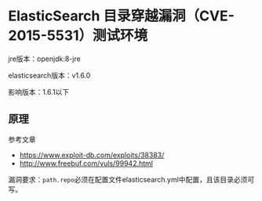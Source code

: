 # ElasticSearch 目录穿越漏洞（CVE-2015-5531）测试环境

jre版本：openjdk:8-jre

elasticsearch版本：v1.6.0

影响版本：1.6.1以下

## 原理

参考文章

- https://www.exploit-db.com/exploits/38383/
- http://www.freebuf.com/vuls/99942.html

漏洞要求：`path.repo`必须在配置文件elasticsearch.yml中配置，且该目录必须可写。

<!--## 漏洞复现

### 1. 新建一个仓库
-->

